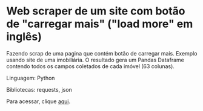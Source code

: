 # Web scraper de um site com botão de "carregar mais" ("load more" em inglês)

Fazendo scrap de uma pagina que contém botão de carregar mais. 
Exemplo usando site de uma imobiliária.
O resultado gera um Pandas Dataframe contendo todos os campos coletados de cada imóvel (63 colunas).

Linguagem: Python

Bibliotecas: requests, json

Para acessar, clique [aqui](https://github.com/ferkrum/web-scraper-botao-load-more/blob/main/Web_Scraper_botao_'carregar_mais'_V3_(vendas).ipynb).
